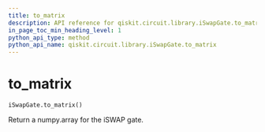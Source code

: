 ```yaml
---
title: to_matrix
description: API reference for qiskit.circuit.library.iSwapGate.to_matrix
in_page_toc_min_heading_level: 1
python_api_type: method
python_api_name: qiskit.circuit.library.iSwapGate.to_matrix
---
```


# to\_matrix

<span id="qiskit.circuit.library.iSwapGate.to_matrix" />

`iSwapGate.to_matrix()`

Return a numpy.array for the iSWAP gate.

